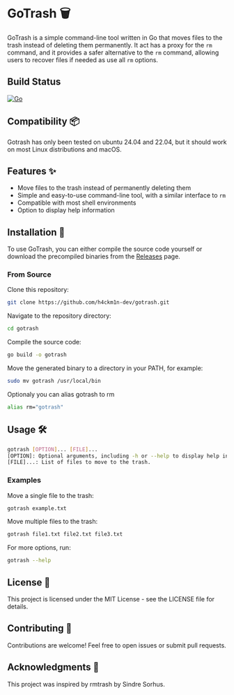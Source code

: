 # GoTrash 🗑️

GoTrash is a simple command-line tool written in Go that moves files to the trash instead of deleting them permanently. It act has a proxy for the `rm` command, and it provides a safer alternative to the `rm` command, allowing users to recover files if needed as use all `rm` options.

## Build Status
[![Go](https://github.com/h4ckm1n-dev/gotrash/actions/workflows/go.yml/badge.svg)](https://github.com/h4ckm1n-dev/gotrash/actions/workflows/go.yml)

## Compatibility 📦

Gotrash has only been tested on ubuntu 24.04 and 22.04, but it should work on most Linux distributions and macOS.

## Features ✨

- Move files to the trash instead of permanently deleting them
- Simple and easy-to-use command-line tool, with a similar interface to `rm`
- Compatible with most shell environments
- Option to display help information

## Installation 🚀

To use GoTrash, you can either compile the source code yourself or download the precompiled binaries from the [Releases](https://github.com/h4ckm1n-dev/gotrash/releases) page.

### From Source

Clone this repository:

```bash
git clone https://github.com/h4ckm1n-dev/gotrash.git
```
Navigate to the repository directory:
```bash
cd gotrash
```
Compile the source code:
```bash
go build -o gotrash
```
Move the generated binary to a directory in your PATH, for example:
```bash
sudo mv gotrash /usr/local/bin
```
Optionaly you can alias gotrash to rm
```bash
alias rm="gotrash"
```
## Usage 🛠️
```bash
gotrash [OPTION]... [FILE]...
[OPTION]: Optional arguments, including -h or --help to display help information.
[FILE]...: List of files to move to the trash.
```
### Examples
Move a single file to the trash:
```bash
gotrash example.txt
```
Move multiple files to the trash:

```bash
gotrash file1.txt file2.txt file3.txt
```
For more options, run:

```bash
gotrash --help
```
## License 📝
This project is licensed under the MIT License - see the LICENSE file for details.

## Contributing 🤝
Contributions are welcome! Feel free to open issues or submit pull requests.

## Acknowledgments 🙏
This project was inspired by rmtrash by Sindre Sorhus.

